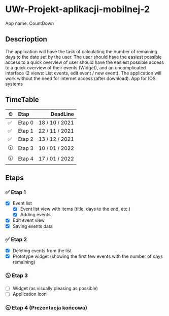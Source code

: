 # UWr-Projekt-aplikacji-mobilnej-2

App name: CountDown

## Descrioption

The application will have the task of calculating the number of remaining days to the
date set by the user.
The user should have the easiest possible access to a quick overview of
user should have the easiest possible access to a quick overview of their events (Widget), and an uncomplicated interface (2 views: List
events, edit event / new event).
The application will work without the need for internet access (after
download).
App for IOS systems

## TimeTable

| ⏲ | Etap   | DeadLine |
| -- | :----- | -: |
| ✅ | Etap 0 | 18 / 10 / 2021 |
| ✅ | Etap 1 | 22 / 11 / 2021 |
| ✅ | Etap 2 | 13 / 12 / 2021 |
| 🕦 | Etap 3 | 10 / 01 / 2022 |
| 🕥 | Etap 4 | 17 / 01 / 2022 |

## Etaps

### ✅ Etap 1

- [x] Event list
  - [x] Event list view with items (title, days to the end, etc.)
  - [x] Adding events
- [x] Edit event view
- [x] Saving events data

### ✅ Etap 2

- [x] Deleting events from the list
- [x] Prototype widget (showing the first few events with the number of days remaining)

### 🕦 Etap 3

- [ ] Widget (as visually pleasing as possible)
- [ ] Application icon

### 🕥 Etap 4 (Prezentacja końcowa)
